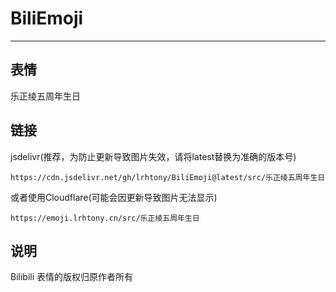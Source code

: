 # BiliEmoji
---
## 表情
乐正绫五周年生日
## 链接
jsdelivr(推荐，为防止更新导致图片失效，请将latest替换为准确的版本号)
```
https://cdn.jsdelivr.net/gh/lrhtony/BiliEmoji@latest/src/乐正绫五周年生日
```
或者使用Cloudflare(可能会因更新导致图片无法显示)
```
https://emoji.lrhtony.cn/src/乐正绫五周年生日
```
## 说明
Bilibili 表情的版权归原作者所有
